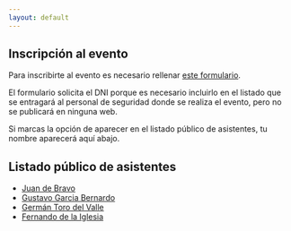 ```yaml
---
layout: default
---
```


## Inscripción al evento

Para inscribirte al evento es necesario rellenar
<a href="https://forms.arengu.com/157999349221948772" target="_blank">este formulario</a>.

El formulario solicita el DNI porque es necesario incluirlo en el
listado que se entragará al personal de seguridad donde se realiza el evento, pero no se
publicará en ninguna web.

Si marcas la opción de aparecer en el listado público de asistentes, tu nombre aparecerá
aquí abajo.

## Listado público de asistentes
- [Juan de Bravo](https://www.juandebravo.com)
- [Gustavo Garcia Bernardo](https://twitter.com/anarchyco)
- [Germán Toro del Valle](https://www.twitter.com/gtorodelvalle)
- [Fernando de la Iglesia](https://medium.com/@fernando.delaiglesia)
